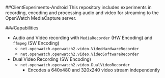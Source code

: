 ##ClientExperiments-Android
This repository includes experiments in recording, encoding and processing audio and video for streaming to the OpenWatch MediaCapture server.

###Capabilities

+ Audio and Video recording with `MediaRecorder` (HW Encoding) and `ffmpeg` (SW Encoding)
  + `net.openwatch.openwatch2.video.VideoHardwareRecorder`
  + `net.openwatch.openwatch2.video.VideoSoftwareRecorder`
+ Dual Video Recording (SW Encoding)
  + `net.openwatch.openwatch2.video.DualVideoRecorder`
      + Encodes a 640x480 and 320x240 video stream independently
